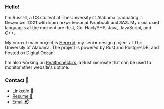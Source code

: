 ### Hello!

I'm Russell, a CS student at The University of Alabama graduating in December 2021 with intern experience at Facebook and SAS. My most used languages at the moment are Rust, Go, Hack/PHP, Java, JavaScript, and C++. 

My current main project is [Hermod](https://github.com/hermodapp/api), my senior design project at The University of Alabama. The project is powered by Rust and PostgresDB, and hosted on Digital Ocean. 

I'm also working on [Healthcheck.rs](https://github.com/healthcheck-rs), a Rust microsite that can be used to monitor other website's uptime.

### Contact 🤝

- [LinkedIn 💼](https://linkedin.com/in/russweas)
- [Resume 📄](https://github.com/russweas/russweas/files/6926093/Resume_new.docx)
- [Email 📬](mailto:russweas@gmail.com)

